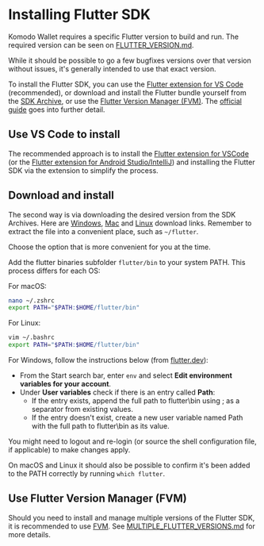 # Installing Flutter SDK

Komodo Wallet requires a specific Flutter version to build and run. The required version can be seen
on [FLUTTER_VERSION.md](FLUTTER_VERSION.md).

While it should be possible to go a few bugfixes versions over that version without issues,
it's generally intended to use that exact version.

To install the Flutter SDK, you can use the [Flutter extension for VS Code](https://marketplace.visualstudio.com/items?itemName=Dart-Code.flutter) (recommended), or download and install the Flutter bundle yourself from the [SDK Archive](https://docs.flutter.dev/release/archive), or use the [Flutter Version Manager (FVM)](https://fvm.app/documentation/getting-started/installation). The [official guide](https://docs.flutter.dev/get-started/install/linux/web) goes into further detail.

## Use VS Code to install

The recommended approach is to install the [Flutter extension for VSCode](https://marketplace.visualstudio.com/items?itemName=Dart-Code.flutter) (or the [Flutter extension for Android Studio/IntelliJ](https://plugins.jetbrains.com/plugin/9212-flutter)) and installing the Flutter SDK via the extension to simplify the process.

## Download and install

The second way is via downloading the desired version from the SDK Archives.
Here are [Windows](https://docs.flutter.dev/release/archive?tab=windows), [Mac](https://docs.flutter.dev/release/archive?tab=macos)
and [Linux](https://docs.flutter.dev/release/archive?tab=linux) download links.
Remember to extract the file into a convenient place, such as `~/flutter`.

Choose the option that is more convenient for you at the time.

Add the flutter binaries subfolder `flutter/bin` to your system PATH. This process differs for each OS:

For macOS:

   ```bash
   nano ~/.zshrc
   export PATH="$PATH:$HOME/flutter/bin"
   ```

For Linux:

   ```bash
   vim ~/.bashrc
   export PATH="$PATH:$HOME/flutter/bin"
   ```

For Windows, follow the instructions below (from [flutter.dev](https://docs.flutter.dev/get-started/install/windows#update-your-path)):

- From the Start search bar, enter `env` and select **Edit environment variables for your account**.
- Under **User variables** check if there is an entry called **Path**:
  - If the entry exists, append the full path to flutter\bin using ; as a separator from existing values.
  - If the entry doesn't exist, create a new user variable named Path with the full path to flutter\bin as its value.

You might need to logout and re-login (or source the shell configuration file, if applicable) to make changes apply.

On macOS and Linux it should also be possible to confirm it's been added to the PATH correctly by running `which flutter`.

## Use Flutter Version Manager (FVM)

Should you need to install and manage multiple versions of the Flutter SDK, it is recommended to use [FVM](https://fvm.app/documentation/getting-started/installation). See [MULTIPLE_FLUTTER_VERSIONS.md](MULTIPLE_FLUTTER_VERSIONS.md) for more details.
